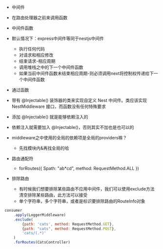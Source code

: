 - 中间件
- 在路由处理器之前来调用函数
- 中间件函数
- 默认情况下：express中间件等同于nestjs中间件
    - 执行任何代码
    - 对请求和相应修改
    - 结束请求-相应周期
    - 调用堆栈之中的下一个中间件函数
    - 如果当前中间件函数未结束相应周期-则必须调用next将控制权传递给下一个中间件函数

- 通过函数
- 带有 @Injectable() 装饰器的类来实现自定义 Nest 中间件。类应该实现 NestMiddleware 接口，而函数没有任何特殊要求
- 添加 @Injectable() 就是能够依赖注入的
- 依赖注入就需要加入 @Injectable()，否则其实不加也是也可以的
- middleware之中使用的全局的依赖项是全局的providers嘛？
    - 先找模块内&再找全局的哈

- 路由通配符
    - forRoutes({ Spath: "ab*cd", method: RequestMethod.ALL })

- 排除路由
    - 有时候我们想要排除某些路由不应用中间件，我们可以使用exclude方法清空排除某些路由，此方法可以接受
    - 单个字符串，多个字符串，或者是标识要排除路由的RouteInfo对象
```javascript
consumer
    .apply(LoggerMiddleware)
    .exclude(
        {path: 'cats', method: RequestMethod.GET},
        {path: "cats", method: RequestMethod.POST},
        'cats/(.*)'
    )
    .forRoutes(CatsController)


```